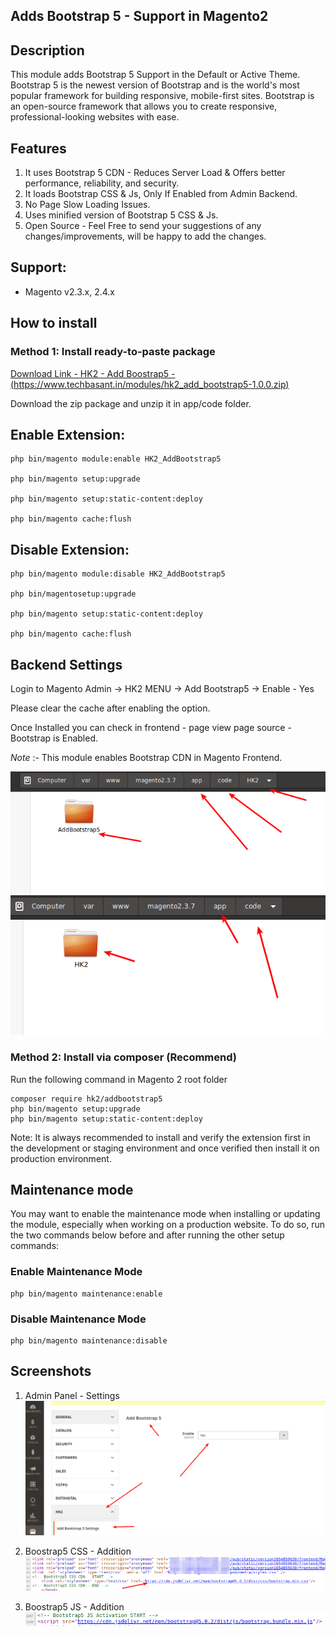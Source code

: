 ## Adds Bootstrap 5 - Support in Magento2

## Description

This module adds Bootstrap 5 Support in the Default or Active Theme. Bootstrap 5 is the newest version of Bootstrap and is the world's most popular framework for building responsive, mobile-first sites. Bootstrap is an open-source framework that allows you to create responsive, professional-looking websites with ease.

## Features

1. It uses Bootstrap 5 CDN - Reduces Server Load & Offers better performance, reliability, and security.
2. It loads Bootstrap CSS & Js, Only If Enabled from Admin Backend.
3. No Page Slow Loading Issues.
4. Uses minified version of Bootstrap 5 CSS & Js.
5. Open Source - Feel Free to send your suggestions of any changes/improvements, will be happy to add the changes.

## Support:

-   Magento v2.3.x, 2.4.x

## How to install

### Method 1: Install ready-to-paste package

[Download Link - HK2 - Add Boostrap5 - (https://www.techbasant.in/modules/hk2_add_bootstrap5-1.0.0.zip)](https://www.techbasant.in/modules/hk2_add_bootstrap5-1.0.0.zip 'Link')

Download the zip package and unzip it in app/code folder.

## Enable Extension:

```
php bin/magento module:enable HK2_AddBootstrap5

php bin/magento setup:upgrade

php bin/magento setup:static-content:deploy

php bin/magento cache:flush
```

## Disable Extension:

```
php bin/magento module:disable HK2_AddBootstrap5

php bin/magentosetup:upgrade

php bin/magento setup:static-content:deploy

php bin/magento cache:flush
```

## Backend Settings

Login to Magento Admin -> HK2 MENU -> Add Bootstrap5 -> Enable - Yes

Please clear the cache after enabling the option.

Once Installed you can check in frontend - page view page source - Bootstrap is Enabled.

_Note_ :- This module enables Bootstrap CDN in Magento Frontend.

![Screenshot4](docs/images/ScreenShot4.png)
![Screenshot5](docs/images/ScreenShot5.png)

### Method 2: Install via composer (Recommend)

Run the following command in Magento 2 root folder

```
composer require hk2/addbootstrap5
php bin/magento setup:upgrade
php bin/magento setup:static-content:deploy
```

Note: It is always recommended to install and verify the extension first in the development or staging environment and once verified then install it on production environment.

## Maintenance mode

You may want to enable the maintenance mode when installing or updating the module, especially when working on a production website. To do so, run the two commands below before and after running the other setup commands:

### Enable Maintenance Mode

```
php bin/magento maintenance:enable
```

### Disable Maintenance Mode

```
php bin/magento maintenance:disable
```

## Screenshots

1. Admin Panel - Settings
   ![Screenshot1](docs/images/ScreenShot1.png)

2. Boostrap5 CSS - Addition
   ![Screenshot2](docs/images/ScreenShot2.png)

3. Boostrap5 JS - Addition
   ![Screenshot3](docs/images/ScreenShot3.png)

